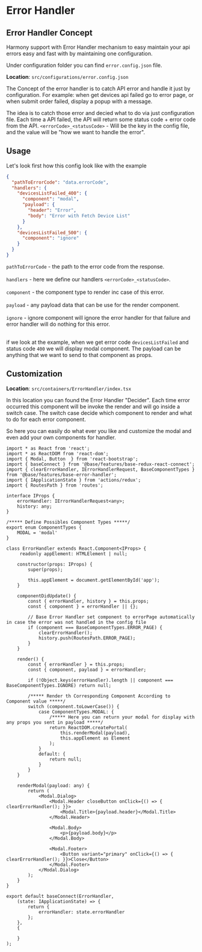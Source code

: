 

# Error Handler

## Error Handler Concept
 
Harmony support with Error Handler mechanism to easy maintain your api errors easy and fast with by  maintaining one configuration.

Under configuration folder you can find `error.config.json` file.
 
<b>Location</b>: `src/configurations/error.config.json`

The Concept of the error handler is to catch API error and handle it just by configuration.
For example: when get devices api failed go to error page, or when submit order failed, display a popup with a message.

The idea is to catch those error and decied what to do via just configuration file.
Each time a API failed, the API will return some status code + error code from the API.
`<errorCode>_<statusCode>` - Will be the key in the config file, and the value will be "how we want to handle the error".

## Usage

Let's look first how this config look like with the example<br/>

```json
{
  "pathToErrorCode": "data.errorCode",
  "handlers": {
    "devicesListFailed_400": {
      "component": "modal",
      "payload": {
        "header": "Error",
        "body": "Error with Fetch Device List"
      }
    },
    "devicesListFailed_500": {
      "component": "ignore"
    }
  }
}
```

`pathToErrorCode` - the path to the error code from the response.<br /><br />
`handlers` - here we define our handlers `<errorCode>_<statusCode>`.<br /><br />
`component` - the component type to render inc case of this error.<br /><br />
`payload` - any payload data that can be use for the render component.<br /><br />
`ignore` - ignore component will ignore the error handler for that failure and error handler will do nothing for this error.<br /><br />

if we look at the example, when we get error code `devicesListFailed` and status code `400` we will display modal component.
The payload can be anything that we want to send to that component as props.

## Customization

<b>Location</b>: `src/containers/ErrorHandler/index.tsx`

In this location you can found the Error Handler "Decider".
Each time error occurred this component will be invoke the render and will go inside a switch case.
The switch case decide which component to render and what to do for each error component.

So here you can easily do what ever you like and customize the modal and even add your own components for handler.

```JS
import * as React from 'react';
import * as ReactDOM from 'react-dom';
import { Modal, Button  } from 'react-bootstrap';
import { baseConnect } from '@base/features/base-redux-react-connect';
import { clearErrorHandler, IErrorHandlerRequest, BaseComponentTypes } from '@base/features/base-error-handler';
import { IApplicationState } from 'actions/redux';
import { RoutesPath } from 'routes';

interface IProps {
    errorHandler: IErrorHandlerRequest<any>;
    history: any;
}

/***** Define Possibles Component Types *****/
export enum ComponentTypes {
    MODAL = 'modal'
}

class ErrorHandler extends React.Component<IProps> {
     readonly appElement: HTMLElement | null;

    constructor(props: IProps) {
        super(props);

        this.appElement = document.getElementById('app');
    }

    componentDidUpdate() {
        const { errorHandler, history } = this.props;
        const { component } = errorHandler || {};

        // Base Error Handler set component to errorPage automatically in case the error was not handled in the config file
        if (component === BaseComponentTypes.ERROR_PAGE) {
            clearErrorHandler();
            history.push(RoutesPath.ERROR_PAGE);
        }
    }

    render() {
        const { errorHandler } = this.props;
        const { component, payload } = errorHandler;

        if (!Object.keys(errorHandler).length || component === BaseComponentTypes.IGNORE) return null;

        /***** Render th Corresponding Component According to Component value *****/
        switch (component.toLowerCase()) {
            case ComponentTypes.MODAL: {
                /***** Here you can return your modal for display with any props you sent in payload *****/
                return ReactDOM.createPortal(
                    this.renderModal(payload),
                    this.appElement as Element
                );
            }
            default: {
                return null;
            }
        }
    }

    renderModal(payload: any) {
        return (
            <Modal.Dialog>
                <Modal.Header closeButton onClick={() => { clearErrorHandler(); }}>
                    <Modal.Title>{payload.header}</Modal.Title>
                </Modal.Header>

                <Modal.Body>
                    <p>{payload.body}</p>
                </Modal.Body>

                <Modal.Footer>
                    <Button variant="primary" onClick={() => { clearErrorHandler(); }}>Close</Button>
                </Modal.Footer>
            </Modal.Dialog>
        );
    }
}

export default baseConnect(ErrorHandler,
    (state: IApplicationState) => {
        return {
            errorHandler: state.errorHandler
        };
    },
    {

    }
);
```
